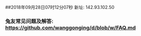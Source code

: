##2018年09月28日07时12分07秒 新址: 142.93.102.50
### 兔友常见问题及解答: https://github.com/wanggonging/d/blob/w/FAQ.md
